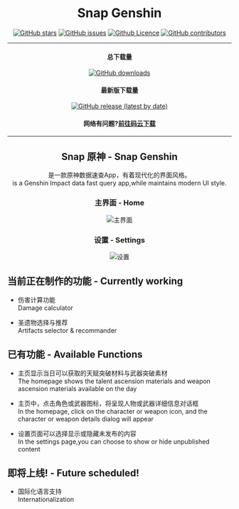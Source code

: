 <div align="center"> 
    <h1 align="center">Snap Genshin</h1>

[![GitHub stars](https://img.shields.io/github/stars/DGP-studio/Snap.Genshin?style=for-the-badge)](https://github.com/DGP-Studio/Snap.Genshin/stargazers)
[![GitHub issues](https://img.shields.io/github/issues/DGP-studio/Snap.Genshin?style=for-the-badge)](https://github.com/DGP-Studio/Snap.Genshin/issues)
[![Github Licence](https://img.shields.io/github/license/DGP-Studio/Snap.Genshin?style=for-the-badge)](https://github.com/DGP-Studio/Snap.Genshin/blob/main/LICENSE)
[![GitHub contributors](https://img.shields.io/github/contributors/DGP-studio/Snap.Genshin?style=for-the-badge)](https://github.com/DGP-Studio/Snap.Genshin/graphs/contributors)

---
#### 总下载量
[![GitHub downloads](https://img.shields.io/github/downloads/DGP-Studio/Snap.Genshin/total?style=for-the-badge)](https://github.com/DGP-Studio/Snap.Genshin/releases)
#### 最新版下载量
[![GitHub release (latest by date)](https://img.shields.io/github/downloads/DGP-studio/Snap.Genshin/latest/total?style=for-the-badge)](https://github.com/DGP-Studio/Snap.Genshin/releases/latest)

#### 网络有问题?[前往码云下载](https://gitee.com/Lightczx/Snap.Genshin/releases)
---
## Snap 原神 - Snap Genshin  
是一款原神数据速查App，有着现代化的界面风格。  
is a Genshin Impact data fast query app,while maintains modern UI style.

### 主界面 - Home
![主界面](https://i.loli.net/2021/01/26/ORPB9vJYmNVgX87.png)

### 设置 - Settings
![设置](https://i.loli.net/2021/01/26/UCoWlRaPKJuVB9A.png)
</div>

## 当前正在制作的功能 - Currently working

* 伤害计算功能  
Damage calculator

* 圣遗物选择与推荐  
Artifacts selector & recommander

## 已有功能 - Available Functions

* 主页显示当日可以获取的天赋突破材料与武器突破素材  
The homepage shows the talent ascension materials and weapon ascension materials available on the day

* 主页中，点击角色或武器图标，将呈现人物或武器详细信息对话框  
In the homepage, click on the character or weapon icon, and the character or weapon details dialog will appear 
* 设置页面可以选择显示或隐藏未发布的内容  
In the settings page,you can choose to show or hide unpublished content 

## 即将上线!  - Future scheduled!

* 国际化语言支持  
Internationalization


